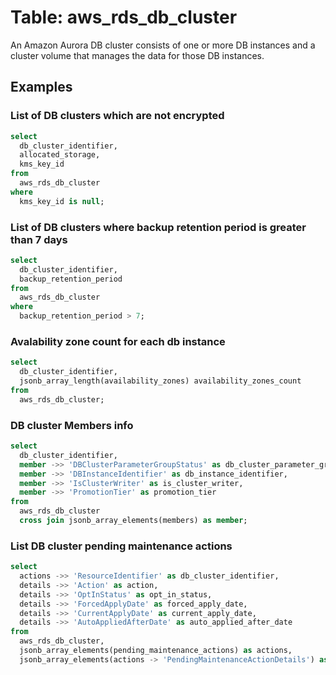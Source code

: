 # Table: aws_rds_db_cluster

An Amazon Aurora DB cluster consists of one or more DB instances and a cluster volume that manages the data for those DB instances.

## Examples

### List of DB clusters which are not encrypted

```sql
select
  db_cluster_identifier,
  allocated_storage,
  kms_key_id
from
  aws_rds_db_cluster
where
  kms_key_id is null;
```

### List of DB clusters where backup retention period is greater than 7 days

```sql
select
  db_cluster_identifier,
  backup_retention_period
from
  aws_rds_db_cluster
where
  backup_retention_period > 7;
```

### Avalability zone count for each db instance

```sql
select
  db_cluster_identifier,
  jsonb_array_length(availability_zones) availability_zones_count
from
  aws_rds_db_cluster;
```

### DB cluster Members info

```sql
select
  db_cluster_identifier,
  member ->> 'DBClusterParameterGroupStatus' as db_cluster_parameter_group_status,
  member ->> 'DBInstanceIdentifier' as db_instance_identifier,
  member ->> 'IsClusterWriter' as is_cluster_writer,
  member ->> 'PromotionTier' as promotion_tier
from
  aws_rds_db_cluster
  cross join jsonb_array_elements(members) as member;
```

### List DB cluster pending maintenance actions

```sql
select
  actions ->> 'ResourceIdentifier' as db_cluster_identifier,
  details ->> 'Action' as action,
  details ->> 'OptInStatus' as opt_in_status,
  details ->> 'ForcedApplyDate' as forced_apply_date,
  details ->> 'CurrentApplyDate' as current_apply_date,
  details ->> 'AutoAppliedAfterDate' as auto_applied_after_date
from
  aws_rds_db_cluster,
  jsonb_array_elements(pending_maintenance_actions) as actions,
  jsonb_array_elements(actions -> 'PendingMaintenanceActionDetails') as details;
```
